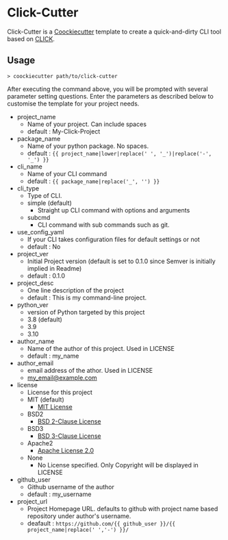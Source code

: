 # Click-Cutter

Click-Cutter is a [Coockiecutter](https://github.com/cookiecutter/cookiecutter) template to create a quick-and-dirty CLI tool based on 
[CLICK](https://click.palletsprojects.com/).

## Usage

~~~Shell
> coockiecutter path/to/click-cutter
~~~

After executing the command above, you will be prompted with several parameter setting questions.
Enter the parameters as described below to customise the template for your project needs.

* project_name
    * Name of your project.  Can include spaces
    * default : My-Click-Project
* package_name
    * Name of your python package.  No spaces.
    * default : `{{ project_name|lower|replace(' ', '_')|replace('-', '_') }}`
* cli_name
    * Name of your CLI command
    * default : `{{ package_name|replace('_', '') }}`
* cli_type
    * Type of CLI.
    * simple (default)
        * Straight up CLI command with options and arguments
    * subcmd
        * CLI command with sub commands such as git.
* use_config_yaml
    * If your CLI takes configuration files for default settings or not
    * default : No
* project_ver
    * Initial Project version (default is set to 0.1.0 since Semver is initially implied in Readme)
    * default : 0.1.0
* project_desc
    * One line description of the project
    * default : This is my command-line project.
* python_ver
    * version of Python targeted by this project
    * 3.8 (default)
    * 3.9
    * 3.10
* author_name
    * Name of the author of this project.  Used in LICENSE
    * default : my_name
* author_email
    * email address of the athor.  Used in LICENSE
    * my_email@example.com
* license
    * License for this project
    * MIT (default)
        * [MIT License](https://opensource.org/licenses/MIT)
    * BSD2
        * [BSD 2-Clause License](https://opensource.org/licenses/BSD-2-Clause)
    * BSD3
        * [BSD 3-Clause License](https://opensource.org/licenses/BSD-3-Clause)
    * Apache2
        * [Apache License 2.0](https://opensource.org/licenses/Apache-2.0)
    * None
        * No License specified. Only Copyright will be displayed in LICENSE
* github_user
    * Github username of the author
    * default : my_username
* project_url
    * Project Homepage URL. defaults to github with project name based repository under
      author's username.
    * deafault : `https://github.com/{{ github_user }}/{{ project_name|replace(' ','-') }}/`
